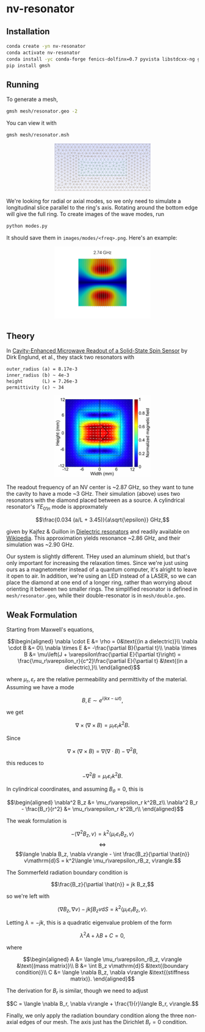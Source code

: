 # nv-resonator

## Installation

```bash
conda create -yn nv-resonator
conda activate nv-resonator
conda install -yc conda-forge fenics-dolfinx=0.7 pyvista libstdcxx-ng gmsh
pip install gmsh
```

## Running

To generate a mesh,

```bash
gmsh mesh/resonator.geo -2
```

You can view it with

```bash
gmsh mesh/resonator.msh
```

<div style="text-align: center">
    <img src="images/mesh.png" alt="Ring Mesh" width="50%"/>
</div>

We're looking for radial or axial modes, so we only need to simulate a longitudinal slice parallel to the ring's axis. Rotating around the bottom edge will give the full ring. To create images of the wave modes, run

```bash
python modes.py
```

It should save them in `images/modes/<freq>.png`. Here's an example:

<div style="text-align: center">
    <img src="images/modes/2.74_ghz.png" alt="Axial Mode of Ring at 2.74 GHz" width="50%"/>
</div>


## Theory

In [Cavity-Enhanced Microwave Readout of a Solid-State Spin Sensor](https://www.nature.com/articles/s41467-021-21256-7) by Dirk Englund, et al., they stack two resonators with

```
outer_radius (a) = 8.17e-3
inner_radius (b) ~ 4e-3
height       (L) = 7.26e-3
permittivity (ε) ~ 34
```

<div style="text-align: center">
    <img src="images/paper_simulation.png" alt="Paper Simulation" width="50%"/>
</div>

The readout frequency of an NV center is ~2.87 GHz, so they want to tune the cavity to have a mode ~3 GHz. Their simulation (above) uses two resonators with the diamond placed between as a source. A cylindrical resonator's $TE_{01n}$ mode is approxmately

$$\frac{0.034 (a/L + 3.45)}{a\sqrt{\epsilon}} GHz,$$

given by Kajfez & Guillon in [Dielectric resonators](https://search.worldcat.org/en/title/927557286) and readily available on [Wikipedia](https://en.wikipedia.org/wiki/Dielectric_resonator#Theory_of_operation). This approximation yields resonance ~2.86 GHz, and their simulation was ~2.90 GHz.

Our system is slightly different. THey used an aluminum shield, but that's only important for increasing the relaxation times. Since we're just using ours as a magnetometer instead of a quantum computer, it's alright to leave it open to air. In addition, we're using an LED instead of a LASER, so we can place the diamond at one end of a longer ring, rather than worrying about orienting it between two smaller rings. The simplified resonator is defined in `mesh/resonator.geo`, while their double-resonator is in `mesh/double.geo`.

## Weak Formulation

Starting from Maxwell's equations,

$$\begin{aligned}
\nabla \cdot E &= \rho = 0&\text{(in a dielectric)}\\
\nabla \cdot B &= 0\\
\nabla \times E &= -\frac{\partial B}{\partial t}\\
\nabla \times B &= \mu\left(J + \varepsilon\frac{\partial E}{\partial t}\right) = \frac{\mu_r\varepsilon_r}{c^2}\frac{\partial E}{\partial t} &\text{(in a dielectric),}\\
\end{aligned}$$

where $\mu_r, \varepsilon_r$ are the relative permeability and permittivity of the material. Assuming we have a mode

$$B, E\sim e^{i(kx - \omega t)},$$

we get

$$\nabla \times (\nabla\times B) = \mu_r\varepsilon_r k^2B.$$

Since

$$\nabla \times (\nabla\times B) = \nabla(\nabla\cdot B) - \nabla^2 B,$$

this reduces to

$$-\nabla^2 B = \mu_r\varepsilon_r k^2B.$$

In cylindrical coordinates, and assuming $B_\theta = 0$, this is

$$\begin{aligned}
\nabla^2 B_z &= \mu_r\varepsilon_r k^2B_z\\
\nabla^2 B_r - \frac{B_r}{r^2} &= \mu_r\varepsilon_r k^2B_r\\
\end{aligned}$$

The weak formulation is

$$-\langle \nabla^2 B_z, v\rangle = k^2\langle \mu_r\varepsilon_rB_z, v\rangle$$
$$\iff$$
$$\langle \nabla B_z, \nabla v\rangle - \int \frac{B_z}{\partial \hat{n}} v\mathrm{d}S = k^2\langle \mu_r\varepsilon_rB_z, v\rangle.$$

The Sommerfeld radiation boundary condition is

$$\frac{B_z}{\partial \hat{n}} = jk B_z,$$

so we're left with

$$\langle \nabla B_z, \nabla v\rangle - jk \int B_z v\mathrm{d}S = k^2 \langle \mu_r\varepsilon_rB_z, v\rangle.$$

Letting $\lambda = -jk$, this is a quadratic eigenvalue problem of the form

$$\lambda^2 A + \lambda B + C = 0,$$

where

$$\begin{aligned}
A &= \langle \mu_r\varepsilon_rB_z, v\rangle &\text{(mass matrix)}\\
B &= \int B_z v\mathrm{d}S &\text{(boundary condition)}\\
C &= \langle \nabla B_z, \nabla v\rangle &\text{(stiffness matrix)}.
\end{aligned}$$

The derivation for $B_r$ is similar, though we need to adjust

$$C = \langle \nabla B_r, \nabla v\rangle + \frac{1}{r}\langle B_r, v\rangle.$$

Finally, we only apply the radiation boundary condition along the three non-axial edges of our mesh. The axis just has the Dirichlet $B_r = 0$ condition.